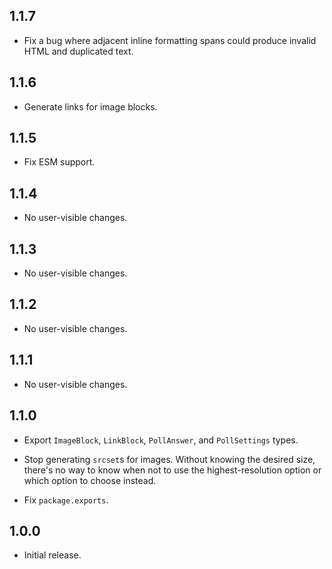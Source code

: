 ## 1.1.7

* Fix a bug where adjacent inline formatting spans could produce invalid HTML
  and duplicated text.

## 1.1.6

* Generate links for image blocks.

## 1.1.5

* Fix ESM support.

## 1.1.4

* No user-visible changes.

## 1.1.3

* No user-visible changes.

## 1.1.2

* No user-visible changes.

## 1.1.1

* No user-visible changes.

## 1.1.0

* Export `ImageBlock`, `LinkBlock`, `PollAnswer`, and `PollSettings` types.

* Stop generating `srcset`s for images. Without knowing the desired size,
  there's no way to know when not to use the highest-resolution option or which
  option to choose instead.

* Fix `package.exports`.

## 1.0.0

* Initial release.
